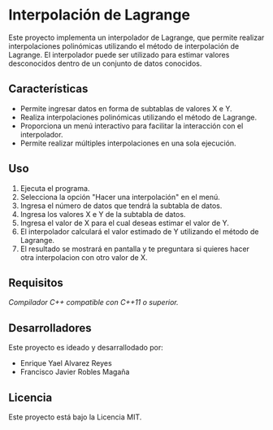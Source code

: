 # Interpolación de Lagrange

Este proyecto implementa un interpolador de Lagrange, que permite realizar interpolaciones polinómicas utilizando el método de interpolación de Lagrange. El interpolador puede ser utilizado para estimar valores desconocidos dentro de un conjunto de datos conocidos.

## Características
- Permite ingresar datos en forma de subtablas de valores X e Y.
- Realiza interpolaciones polinómicas utilizando el método de Lagrange.
- Proporciona un menú interactivo para facilitar la interacción con el interpolador.
- Permite realizar múltiples interpolaciones en una sola ejecución.

## Uso
1. Ejecuta el programa.
2. Selecciona la opción "Hacer una interpolación" en el menú.
3. Ingresa el número de datos que tendrá la subtabla de datos.
4. Ingresa los valores X e Y de la subtabla de datos.
5. Ingresa el valor de X para el cual deseas estimar el valor de Y.
6. El interpolador calculará el valor estimado de Y utilizando el método de Lagrange.
7. El resultado se mostrará en pantalla y te preguntara si quieres hacer otra interpolacion con otro valor de X.

## Requisitos
*Compilador C++ compatible con C++11 o superior.*

## Desarrolladores
Este proyecto es ideado y desarrallodado por:

- Enrique Yael Alvarez Reyes
- Francisco Javier Robles Magaña

## Licencia
Este proyecto está bajo la Licencia MIT.


